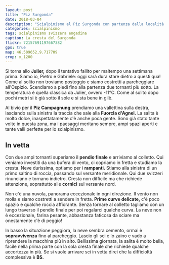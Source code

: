 ```yaml
---
layout: post
title: "Piz Surgonda"
date: 2018-03-04
description: "Scialpinismo al Piz Surgonda con partenza dalla località La Veduta presso lo Julier Pass"
categories: scialpinismo
tags: scialpinismo svizzera engadina
caption: La cresta del Surgonda
flickr: 72157691197667382
gps: true
map: 46.509652,9.717709
crop: x_1200
---
```


Si torna allo **Julier,** dopo il tentativo fallito per maltempo una settimana prima. Siamo io, Pietro e Gabriele: oggi sarà dura stare dietro a questi qua! Come al solito non troviamo posteggio e siamo costretti a parcheggiare all'Ospizio. Scendiamo a piedi fino alla partenza due tornanti più sotto. La temperatura è quella classica da Julier, ovvero -11°C. Come al solito dopo pochi metri si è già sotto il sole e si sta bene in gilè.

Al bivio per il **Piz Campagnung** prendiamo una vallettina sulla destra, lasciando sulla sinistra la traccia che sale alla **Fuorcla d'Agnel.** La salita è molto dolce, inaspettatamente c'è anche poca gente. Sono già stato tante volte in questa zona, ma i paesaggi meritano sempre, ampi spazi aperti e tante valli perfette per lo scialpinismo.

## In vetta

Con due ampi tornanti superiamo il **pendio finale** e arriviamo al colletto. Qui veniamo investiti da una bufera di vento, ci copriamo in fretta e studiamo la cresta. Neve durissima, optiamo per i **rampanti.** Stiamo alla sinistra di un primo saltino di roccia, passando sul versante meridionale. Qui due svizzeri rinunciano e tornano indietro. Cresta non difficile ma che richiede attenzione, soprattutto alle **cornici** sul versante nord.

Non c'è una nuvola, panorama eccezionale in ogni direzione. Il vento non molla e siamo costretti a sendere in fretta. **Prime curve delicate,** c'è poco spazio e qualche roccia affiorante. Senza tornare al colletto tagliamo con un lungo traverso il pendio finale per poi regalarci qualche curva. La neve non è eccezionale, farina pesante, abbastanza faticosa da sciare ma onestamente c'è di peggio!

In basso la situazione peggiora, la neve sembra cemento, ormai è **sopravvivenza** fino al parcheggio. Lascio gli sci e lo zaino e vado a riprendere la macchina più in alto. Bellissima giornata, la salita è molto bella, facile nella prima parte con la sola cresta finale che richiede qualche accortezza in più. Se si vuole arrivare sci in vetta direi che la difficioltà complessiva è **BS.**